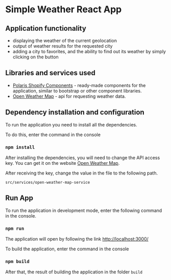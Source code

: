 # Simple Weather React App

## Application functionality
    
- displaying the weather of the current geolocation
- output of weather results for the requested city
- adding a city to favorites, and the ability to find out its weather by simply clicking on the button

## Libraries and services used

- [Polaris Shopify Components](https://polaris.shopify.com/components/get-started) - ready-made components for the application, similar to bootstrap or other component libraries.
- [Open Weather Map](https://openweathermap.org/) - api for requesting weather data.

## Dependency installation and configuration

To run the application you need to install all the dependencies.

To do this, enter the command in the console
### `npm install`

After installing the dependencies, you will need to change the API access key.
You can get it on the website [Open Weather Map](https://openweathermap.org/).

After receiving the key, change the value in the file to the following path.

`src/services/open-weather-map-service`

## Run App

To run the application in development mode, enter the following command in the console.

### `npm run`

The application will open by following the link [http://localhost:3000/](http://localhost:3000/)

To build the application, enter the command in the console

### `npm build`

Аfter that, the result of building the application in the folder `build`